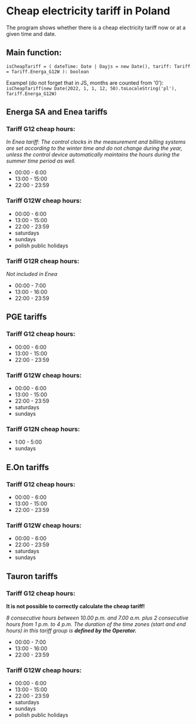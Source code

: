 # Cheap electricity tariff in Poland

The program shows whether there is a cheap electricity tariff now or at a given time and date.

## Main function:

`isCheapTariff = ( dateTime: Date | Dayjs = new Date(), tariff: Tariff = Tariff.Energa_G12W ): boolean`

Exampel (do not forget that in JS, months are counted from '0'):
`isCheapTariff(new Date(2022, 1, 1, 12, 50).toLocaleString('pl'), Tariff.Energa_G12W)`

## Energa SA and Enea tariffs

### Tariff G12 cheap hours:

_In Enea tariff: The control clocks in the measurement and billing systems are set according to the winter time and do not change during the year, unless the control device automatically maintains the hours during the summer time period as well._

- 00:00 - 6:00
- 13:00 - 15:00
- 22:00 - 23:59

### Tariff G12W cheap hours:

- 00:00 - 6:00
- 13:00 - 15:00
- 22:00 - 23:59
- saturdays
- sundays
- polish public holidays

### Tariff G12R cheap hours:

_Not included in Enea_

- 00:00 - 7:00
- 13:00 - 16:00
- 22:00 - 23:59

## PGE tariffs

### Tariff G12 cheap hours:

- 00:00 - 6:00
- 13:00 - 15:00
- 22:00 - 23:59

### Tariff G12W cheap hours:

- 00:00 - 6:00
- 13:00 - 15:00
- 22:00 - 23:59
- saturdays
- sundays

### Tariff G12N cheap hours:

- 1:00 - 5:00
- sundays

## E.On tariffs

### Tariff G12 cheap hours:

- 00:00 - 6:00
- 13:00 - 15:00
- 22:00 - 23:59

### Tariff G12W cheap hours:

- 00:00 - 6:00
- 22:00 - 23:59
- saturdays
- sundays

## Tauron tariffs

### Tariff G12 cheap hours:

**It is not possible to correctly calculate the cheap tariff!**

_8 consecutive hours between 10.00 p.m. and 7.00 a.m. plus 2 consecutive hours from 1 p.m. to 4 p.m._
_The duration of the time zones (start and end hours) in this tariff group is **defined by the Operator.**_

- 00:00 - 7:00
- 13:00 - 16:00
- 22:00 - 23:59

### Tariff G12W cheap hours:

- 00:00 - 6:00
- 13:00 - 15:00
- 22:00 - 23:59
- saturdays
- sundays
- polish public holidays
